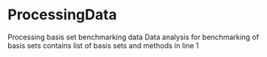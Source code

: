 # ProcessingData
Processing basis set benchmarking data
Data analysis for benchmarking of basis sets contains list of basis sets and methods in line 1
